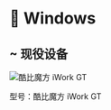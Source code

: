#  Windows

##  现役设备

![酷比魔方 iWork GT](https://www.51cube.com/wp-content/uploads/2022/01/1662516465-iWorkGT-thum.png)

型号：酷比魔方 iWork GT
